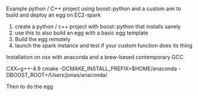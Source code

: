Example python / C++ project using boost::python and a custom ami to build
and deploy an egg on EC2-spark

1. create a python / c++ project with boost::python that installs sanely
2. use this to also build an egg with a basic egg template
3. Build the egg remotely
4. launch the spark instance and test if your custom function does its thing




Installation on osx with anaconda and a brew-based contemporary GCC

CXX=g++-4.9 cmake -DCMAKE_INSTALL_PREFIX=$HOME/anaconda -DBOOST_ROOT=/Users/jonas/anaconda/

Then to do the egg

